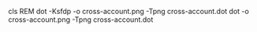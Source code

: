 cls
REM dot -Ksfdp -o cross-account.png -Tpng cross-account.dot
dot -o cross-account.png -Tpng cross-account.dot

